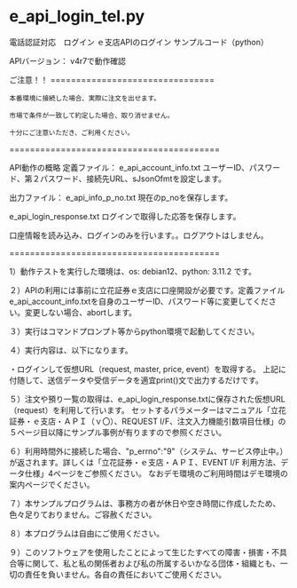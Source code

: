 # e_api_login_tel.py
電話認証対応　ログイン
ｅ支店APIのログイン サンプルコード（python）

APIバージョン： v4r7で動作確認

ご注意！！ ================================

	本番環境に接続した場合、実際に注文を出せます。

	市場で条件が一致して約定した場合、取り消せません。

	十分にご注意いただき、ご利用ください。

=========================================

API動作の概略
定義ファイル：
e_api_account_info.txt
ユーザーID、パスワード、第２パスワード、接続先URL、sJsonOfmtを設定します。

出力ファイル：
e_api_info_p_no.txt
  現在のp_noを保存します。
  
e_api_login_response.txt
  ログインで取得した応答を保存します。

口座情報を読み込み、ログインのみを行います。。ログアウトはしません。
	
=========================================

1）動作テストを実行した環境は、os: debian12、python: 3.11.2 です。

２）APIの利用には事前に立花証券ｅ支店に口座開設が必要です。定義ファイルe_api_account_info.txtを自身のユーザーID、パスワード等に変更してください。変更しない場合、abortします。

３）実行はコマンドプロンプト等からpython環境で起動してください。

４）実行内容は、以下になります。

・ログインして仮想URL（request, master, price, event）を取得する。
上記に付随して、送信データや受信データを適宜print()文で出力するだけです。

５）注文や預り一覧の取得は、e_api_login_response.txtに保存された仮想URL（request）を利用して行います。
セットするパラメーターはマニュアル「立花証券・ｅ支店・ＡＰＩ（ｖ〇）、REQUEST I/F、注文入力機能引数項目仕様」の５ページ目以降にサンプル事例が有りますので参照ください。

６）利用時間外に接続した場合、"p_errno":"9"（システム、サービス停止中。）が返されます。詳しくは「立花証券・ｅ支店・ＡＰＩ、EVENT I/F 利用方法、データ仕様」4ページをご参照ください。
なおデモ環境のご利用時間はデモ環境の案内ページでください。

７）本サンプルプログラムは、事務方の者が休日や空き時間に作成したため、色々足りておりません。ご容赦ください。

８）本プログラムは自由にご使用ください。

９）このソフトウェアを使用したことによって生じたすべての障害・損害・不具合等に関して、私と私の関係者および私の所属するいかなる団体・組織とも、一切の責任を負いません。各自の責任においてご使用ください。
 
